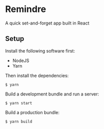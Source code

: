 # Remindre

A quick set-and-forget app built in React

## Setup

Install the following software first:

- NodeJS
- Yarn

Then install the dependencies:

```
$ yarn
```

Build a development bundle and run a server:

```
$ yarn start
```

Build a production bundle:

```
$ yarn build
```

